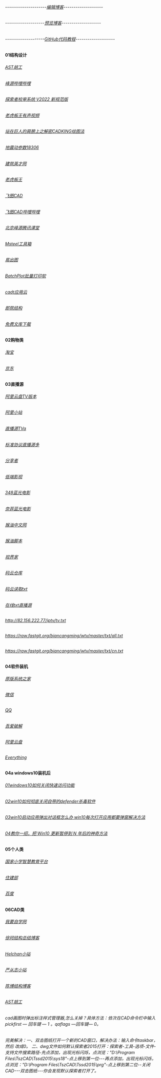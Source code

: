 
###### ---------------------[编辑博客](https://github.com/1734320/1734320.github.io/edit/master/README.md)--------------------
######  --------------------[预览博客](https://1734320.github.io/)--------------------
######  --------------------[GitHub代码教程](https://github.com/guodongxiaren/README/blob/master/README.md)--------------------

#### 01结构设计

###### [AST胡工]([https://space.bilibili.com/1072605650?spm_id_from=333.337.search-card.all.click](https://i.youku.com/i/UMjg0Mzk1NDc0MA==?spm=a2h1n.8251843.0.0))

###### [峰源哔哩哔哩](https://space.bilibili.com/1072605650?spm_id_from=333.337.search-card.all.click)

###### [探索者校审系统 V2022 新规范版](https://www.bilibili.com/video/BV15B4y1m7of?spm_id_from=333.999.0.0)
######  [老虎板王有声视频](https://www.bilibili.com/video/BV1At411y7CQ?p=3)

######  [站在巨人的肩膀上之解密CADKING绘图法](https://space.bilibili.com/703060825/channel/seriesdetail?sid=748501) 
######  [地震动参数18306](http://www.gb18306.net/) 

######  [建筑英才网](https://www.buildhr.com/) 
######  [老虎板王](http://www.banwangcad.com/index.aspx)    
######  [飞图CAD](https://www.ftcad.com/ "飞图CAD")
######  [飞图CAD哔哩哔哩]((https://space.bilibili.com/1517096196))

######  [北京峰源腾讯课堂](https://ke.qq.com/course/133303?taid=12328733688072375)        
######  [Msteel工具箱](https://www.msteel.top/)
######  [易出图](https://www.cadprint.cn/)   
######  [BatchPlot批量打印软](https://www.cadprint.cn/)
######  [cadt应用云](http://atlisp.cn/)
######  [郎筑结构](http://www.structure.com.cn/list/48.html)
######  [免费文库下载](http://www.koovin.com/)


#### 02购物类
###### [淘宝](https://www.taobao.com/)
###### [京东](https://www.jd.com//)


#### 03直播源
###### [阿里云盘TV版本](https://aliyunpantv.gitlab.io/)
###### [阿里小站](https://pan666.net/)
###### [直播源TVa](https://1734320.github.io/tv1.txt)
###### [标准协议直播源多](https://github.com/SPX372928/MyIPTV)

###### [分享者](https://www.sharerw.com/)
###### [低端影视](https://ddrk.me/tag/douban-top250/)
###### [348蓝光电影](https://www.348z.com/)

###### [奈菲蓝光电影](http://www.1985.one/vodtype/1.html)
###### [猴油中文网](https://bbs.tampermonkey.net.cn/)
###### [猴油脚本](https://greasyfork.org/en/scripts)
###### [视界家](http://www.shijiejia.vip/download/)

###### [码云仓库](https://gitee.com/c_520/c520/blob/master/tv3.txt)
###### [码云读取txt](https://gitee.com/c_520/c520/raw/master/tv3.txt)

###### [在线txt直播源](https://ldpc520.github.io/list.txt)
######   http://82.156.222.77/iptv/tv.txt
######   https://raw.fastgit.org/biancangming/wtv/master/txt/all.txt
######   https://raw.fastgit.org/biancangming/wtv/master/txt/cn.txt




#### 04软件装机
###### [原版系统之家](https://msdn.pe8.com/win10.html)
###### [微信](https://weixin.qq.com/)
###### [QQ](https://im.qq.com/pcqq)
###### [吾爱破解](https://www.52pojie.cn/)
###### [阿里云盘](https://www.aliyundrive.com/drive)
###### [Everything](https://www.voidtools.com/zh-cn/)


#### 04a  windows10装机后
###### [01windows10如何关闭快速访问功能](https://jingyan.baidu.com/article/922554466b57c5851648f4fd.html)
###### [02win10如何彻底关闭自带的defender杀毒软件](http://www.dnpz.net/diannaozhishi/5749.html)
###### [03win10启动应用弹出对话框怎么办 win10每次打开应用都要弹窗解决方法](http://www.win7zhijia.cn/win10jc/win10_41702.html)
###### [04教你一招，把 Win10 更新暂停到 N 年后的神奇方法](https://zhuanlan.zhihu.com/p/100938150?utm_source=wechat_session)

#### 05个人类

###### [国家小学智慧教育平台](https://h5.zxx.edu.cn/syncClassroom)
###### [住建部](https://www.mohurd.gov.cn/)
###### [百度](https://www.baidu.com/)

#### 06CAD类
###### [我要自学网](https://www.51zxw.net/)
###### [徐珂结构总结博客](http://www.jiegoublog.cn/)
###### [Helchan小站](http://helchan.ysepan.com/)
###### [严从志小站](http://ycz007.ysepan.com/)
###### [陈博结构博客](http://www.dinochen.com/)
###### [AST胡工](https://i.youku.com/asthugong)

###### cad画图时弹出标注样式管理器,怎么关掉？具体方法：依次在CAD命令栏中输入pickfirst — 回车键 — 1 。qaflags —回车键— 0。
###### 完美解决：一、双击图纸打开一个新的CAD窗口，解决办法：输入命令taskbar，然后 改成0。 二、dwg文件如何默认探索者2015打开：探索者-工具-选项-文件-支持文件搜索路径-先点添加，出现光标闪烁，点浏览："D:\Program Files\TszCAD\Tssd2015\sys18"-点上移到第一位---再点添加，出现光标闪烁，点浏览："D:\Program Files\TszCAD\Tssd2015\prg"-点上移到第二位--关闭CAD---双击图纸---你会发现默认探索者打开了。




























